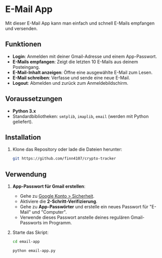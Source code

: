 # E-Mail App

Mit dieser E-Mail App kann man einfach und schnell E-Mails empfangen und versenden.

## Funktionen
- **Login**: Anmelden mit deiner Gmail-Adresse und einem App-Passwort.
- **E-Mails empfangen**: Zeigt die letzten 10 E-Mails aus deinem Posteingang.
- **E-Mail-Inhalt anzeigen**: Öffne eine ausgewählte E-Mail zum Lesen.
- **E-Mail schreiben**: Verfasse und sende eine neue E-Mail.
- **Logout**: Abmelden und zurück zum Anmeldebildschirm.

## Voraussetzungen
- **Python 3.x**
- Standardbibliotheken: `smtplib`, `imaplib`, `email` (werden mit Python geliefert).

## Installation

1. Klone das Repository oder lade die Dateien herunter:

    ```bash
    git https://github.com/finn4107/crypto-tracker
    ```

## Verwendung
1. **App-Passwort für Gmail erstellen**:
   - Gehe zu [Google Konto > Sicherheit](https://myaccount.google.com/security).
   - Aktiviere die **2-Schritt-Verifizierung**.
   - Gehe zu **App-Passwörter** und erstelle ein neues Passwort für "E-Mail" und "Computer".
   - Verwende dieses Passwort anstelle deines regulären Gmail-Passworts im Programm.


1. Starte das Skript:

   ```bash
   cd email-app
   ```

    ```bash
   python email-app.py
   ```
   
